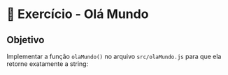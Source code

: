 # 📝 Exercício - Olá Mundo

## Objetivo
Implementar a função `olaMundo()` no arquivo `src/olaMundo.js` para que ela retorne exatamente a string:

